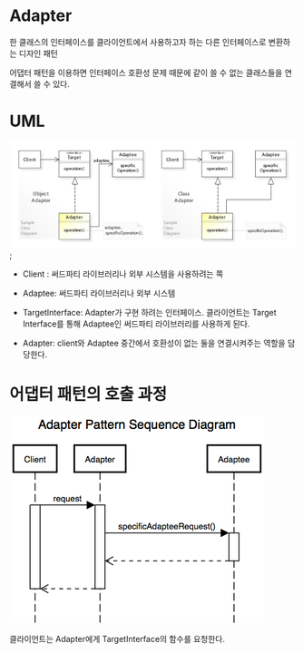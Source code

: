 # Adapter

한 클래스의 인터페이스를 클라이언트에서 사용하고자 하는 다른 인터페이스로 변환하는 디자인 패턴

어댑터 패턴을 이용하면 인터페이스 호환성 문제 때문에 같이 쓸 수 없는 클래스들을 연결해서 쓸 수 있다.

# UML

![UML](./asset//adapter-uml.jpeg);

- Client : 써드파티 라이브러리나 외부 시스템을 사용하려는 쪽

- Adaptee: 써드파티 라이브러리나 외부 시스템

- TargetInterface: Adapter가 구현 하려는 인터페이스. 클라이언트는 Target Interface를 통해 Adaptee인 써드파티 라이브러리를 사용하게 된다.

- Adapter: client와 Adaptee 중간에서 호환성이 없는 둘을 연결시켜주는 역할을 담당한다.

# 어댑터 패턴의 호출 과정

![과정](./asset/adapter-pattern-2.png)

클라이언트는 Adapter에게 TargetInterface의 함수를 요청한다.
